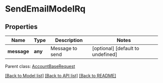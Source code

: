 
# SendEmailModelRq

## Properties
Name | Type | Description | Notes
------------ | ------------- | ------------- | -------------
**message** | **any** | Message to send              | [optional] [default to undefined]

 Parent class: [AccountBaseRequest](AccountBaseRequest.md)

[[Back to Model list]](README.md#documentation-for-models) [[Back to API list]](README.md#documentation-for-api-endpoints) [[Back to README]](README.md)
